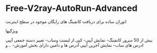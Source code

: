 # Free-V2ray-AutoRun-Advanced
اتوران ساده برای دریافت کانفینگ های رایگان موجود در سطح اینترنت

ویژگیها

بیش از 50 سرور کانفینگ-
نمایش آیپی-
کپی از لیست وساب-
تغییر دسته جمعی آیپی ادرس های ساب-
نمایش آخرین آیپی آدرس ها و دامین
دارای بخش آموزش-
...و

